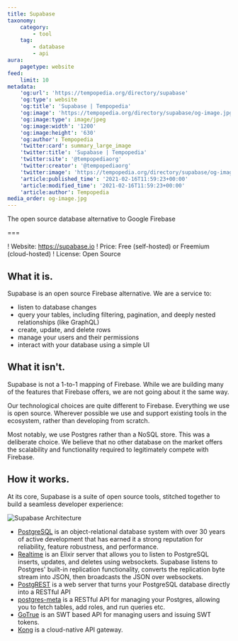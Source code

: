 ```yaml
---
title: Supabase
taxonomy:
    category:
        - tool
    tag:
        - database
        - api
aura:
    pagetype: website
feed:
    limit: 10
metadata:
    'og:url': 'https://tempopedia.org/directory/supabase'
    'og:type': website
    'og:title': 'Supabase | Tempopedia'
    'og:image': 'https://tempopedia.org/directory/supabase/og-image.jpg'
    'og:image:type': image/jpeg
    'og:image:width': '1200'
    'og:image:height': '630'
    'og:author': Tempopedia
    'twitter:card': summary_large_image
    'twitter:title': 'Supabase | Tempopedia'
    'twitter:site': '@tempopediaorg'
    'twitter:creator': '@tempopediaorg'
    'twitter:image': 'https://tempopedia.org/directory/supabase/og-image.jpg'
    'article:published_time': '2021-02-16T11:59:23+00:00'
    'article:modified_time': '2021-02-16T11:59:23+00:00'
    'article:author': Tempopedia
media_order: og-image.jpg
---
```


The open source database alternative to Google Firebase

===

! Website: https://supabase.io
! Price: Free (self-hosted) or Freemium (cloud-hosted)
! License: Open Source

What it is.
-----------------------------------------------------------------------------

Supabase is an open source Firebase alternative. We are a service to:

-   listen to database changes
-   query your tables, including filtering, pagination, and deeply nested relationships (like GraphQL)
-   create, update, and delete rows
-   manage your users and their permissions
-   interact with your database using a simple UI

What it isn't.
----------------------------------------------------------------------------------

Supabase is not a 1-to-1 mapping of Firebase. While we are building many of the features that Firebase offers, we are not going about it the same way.

Our technological choices are quite different to Firebase. Everything we use is open source. Wherever possible we use and support existing tools in the ecosystem, rather than developing from scratch.

Most notably, we use Postgres rather than a NoSQL store. This was a deliberate choice. We believe that no other database on the market offers the scalability and functionality required to legitimately compete with Firebase.

How it works.
---------------------------------------------------------------------------------

At its core, Supabase is a suite of open source tools, stitched together to build a seamless developer experience:

![Supabase Architecture](https://supabase.io/assets/images/supabase-architecture-0a162cd9b23053a55074d7dda5b6c4ad.png)

-   [PostgreSQL](https://www.postgresql.org/) is an object-relational database system with over 30 years of active development that has earned it a strong reputation for reliability, feature robustness, and performance.
-   [Realtime](https://github.com/supabase/realtime) is an Elixir server that allows you to listen to PostgreSQL inserts, updates, and deletes using websockets. Supabase listens to Postgres' built-in replication functionality, converts the replication byte stream into JSON, then broadcasts the JSON over websockets.
-   [PostgREST](http://postgrest.org/) is a web server that turns your PostgreSQL database directly into a RESTful API
-   [postgres-meta](https://github.com/supabase/postgres-meta) is a RESTful API for managing your Postgres, allowing you to fetch tables, add roles, and run queries etc.
-   [GoTrue](https://github.com/netlify/gotrue) is an SWT based API for managing users and issuing SWT tokens.
-   [Kong](https://github.com/Kong/kong) is a cloud-native API gateway.
